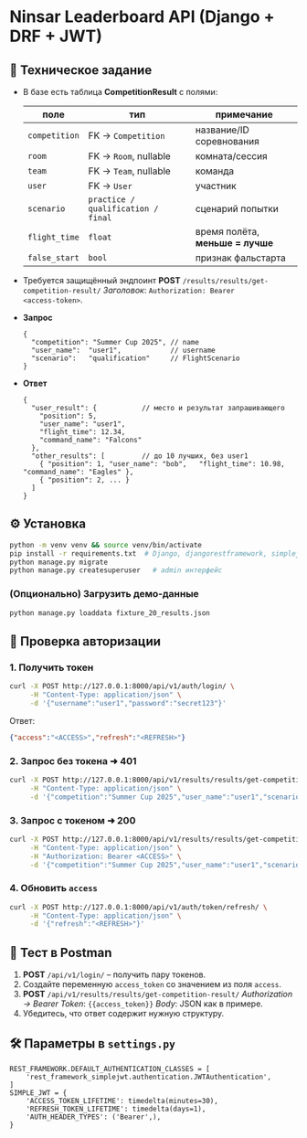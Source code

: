# Ninsar Leaderboard API (Django + DRF + JWT)

## 📜 Техническое задание

* В базе есть таблица **CompetitionResult** с полями:

  | поле          | тип                                | примечание                       |
  | ------------- | ---------------------------------- | -------------------------------- |
  | `competition` | FK → `Competition`                 | название/ID соревнования         |
  | `room`        | FK → `Room`, nullable              | комната/сессия                   |
  | `team`        | FK → `Team`, nullable              | команда                          |
  | `user`        | FK → `User`                        | участник                         |
  | `scenario`    | `practice / qualification / final` | сценарий попытки                 |
  | `flight_time` | `float`                            | время полёта, **меньше = лучше** |
  | `false_start` | `bool`                             | признак фальстарта               |

* Требуется защищённый эндпоинт **POST** `/results/results/get-competition-result/`
  *Заголовок*: `Authorization: Bearer <access‑token>`.

* **Запрос**

  ```jsonc
  {
    "competition": "Summer Cup 2025", // name
    "user_name":  "user1",            // username
    "scenario":   "qualification"     // FlightScenario
  }
  ```

* **Ответ**

  ```jsonc
  {
    "user_result": {           // место и результат запрашивающего
      "position": 5,
      "user_name": "user1",
      "flight_time": 12.34,
      "command_name": "Falcons"
    },
    "other_results": [         // до 10 лучших, без user1
      { "position": 1, "user_name": "bob",   "flight_time": 10.98, "command_name": "Eagles" },
      { "position": 2, ... }
    ]
  }
  ```

## ⚙️ Установка

```bash
python -m venv venv && source venv/bin/activate
pip install -r requirements.txt  # Django, djangorestframework, simplejwt
python manage.py migrate
python manage.py createsuperuser   # admin интерфейс
```

### (Опционально) Загрузить демо‑данные

```bash
python manage.py loaddata fixture_20_results.json
```

## 🔐 Проверка авторизации

### 1. Получить токен

```bash
curl -X POST http://127.0.0.1:8000/api/v1/auth/login/ \
     -H "Content-Type: application/json" \
     -d '{"username":"user1","password":"secret123"}'
```

Ответ:

```json
{"access":"<ACCESS>","refresh":"<REFRESH>"}
```

### 2. Запрос без токена ➜ 401

```bash
curl -X POST http://127.0.0.1:8000/api/v1/results/results/get-competition-result/ \
     -H "Content-Type: application/json" \
     -d '{"competition":"Summer Cup 2025","user_name":"user1","scenario":"qualification"}'
```

### 3. Запрос с токеном ➜ 200

```bash
curl -X POST http://127.0.0.1:8000/api/v1/results/results/get-competition-result/ \
     -H "Content-Type: application/json" \
     -H "Authorization: Bearer <ACCESS>" \
     -d '{"competition":"Summer Cup 2025","user_name":"user1","scenario":"qualification"}'
```

### 4. Обновить `access`

```bash
curl -X POST http://127.0.0.1:8000/api/v1/auth/token/refresh/ \
     -H "Content-Type: application/json" \
     -d '{"refresh":"<REFRESH>"}'
```

## 🧪 Тест в Postman

1. **POST** `/api/v1/login/` – получить пару токенов.
2. Создайте переменную `access_token` со значением из поля `access`.
3. **POST** `/api/v1/results/results/get-competition-result/`
   *Authorization → Bearer Token*: `{{access_token}}`
   *Body*: JSON как в примере.
4. Убедитесь, что ответ содержит нужную структуру.

## 🛠️ Параметры в `settings.py`

```
REST_FRAMEWORK.DEFAULT_AUTHENTICATION_CLASSES = [
    'rest_framework_simplejwt.authentication.JWTAuthentication',
]
SIMPLE_JWT = {
    'ACCESS_TOKEN_LIFETIME': timedelta(minutes=30),
    'REFRESH_TOKEN_LIFETIME': timedelta(days=1),
    'AUTH_HEADER_TYPES': ('Bearer',),
}
```
